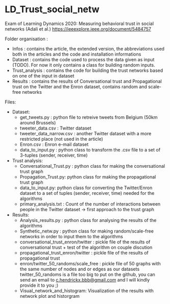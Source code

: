 # LD_Trust_social_netw
Exam of Learning Dynamics 2020: Measuring  behavioral trust in social networks (Adali et al.)
https://ieeexplore.ieee.org/document/5484757

Folder organisation : 
  - Infos : 
    contains the article, the extended version, the abbreviations used both in the articles and the code and installation informations
  - Dataset :
    contains the code used to process the data given as input (TODO). For now it only contains a class for building random inputs.
  - Trust_analysis :
    contains the code for building the trust networks based on one of the input in dataset
  - Results : 
    contains the results of Conversational trust and Propagational trust on the Twitter and the Enron dataset, contains random and scale-free networks
    
Files:
  - Dataset:
      - get_tweets.py : python file to retreive tweets from Belgium (50km around Brussels)
      - tweeter_data.csv : Twitter dataset
      - tweeter_data_narrow.csv : another Twitter dataset with a more restricted place (not used in the article)
      - Enron.csv : Enron e-mail dataset
      - data_to_input.py : python class to transform the .csv file to a set of 3-tuples (sender, receiver, time) 
   - Trust analysis:
      - Conversational_Trust.py : python class for making the conversational trust graph
      - Propagation_Trust.py: python class for making the propagational trust graph
      - data_to_input.py: python class for converting the Twitter/Enron dataset to a set of tuples (sender, receiver, time) needed for the algorithms
      - primary_analysis.txt : Count of the number of interactions between people in the Twitter dataset -> first approach to the trust graph
   - Results:
      - Analysis_results.py : python class for analysing the results of the algorithms
      - Synthetic_netw.py : python class for making random/scale-free networks in order to input them to the algorithms
      - conversational_trust_enron/twitter : pickle file of the results of conversational trust + test of the algorithm on couple discution
      - propagational_trust_enron/twitter : pickle file of the results of propagational trust
      - enron/twitter_50_randoms/scale_free : pickle file of 50 graphs with the same number of nodes and or edges as our datasets
            twitter_50_randoms is a file too big to put on the github, you can send an email to c.hendrickx.bbb@gmail.com and I will kindly provide it to you ;)
      - Visual_network_and_histogram: Visualization of the results with network plot and historgram
    



